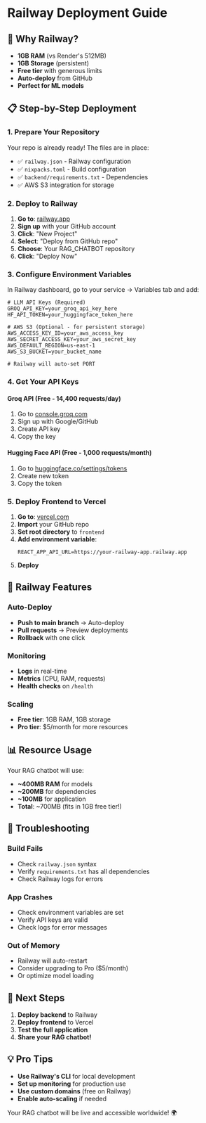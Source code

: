 # Railway Deployment Guide

## 🚀 Why Railway?

- **1GB RAM** (vs Render's 512MB)
- **1GB Storage** (persistent)
- **Free tier** with generous limits
- **Auto-deploy** from GitHub
- **Perfect for ML models**

## 📋 Step-by-Step Deployment

### 1. Prepare Your Repository

Your repo is already ready! The files are in place:
- ✅ `railway.json` - Railway configuration
- ✅ `nixpacks.toml` - Build configuration
- ✅ `backend/requirements.txt` - Dependencies
- ✅ AWS S3 integration for storage

### 2. Deploy to Railway

1. **Go to**: [railway.app](https://railway.app)
2. **Sign up** with your GitHub account
3. **Click**: "New Project"
4. **Select**: "Deploy from GitHub repo"
5. **Choose**: Your RAG_CHATBOT repository
6. **Click**: "Deploy Now"

### 3. Configure Environment Variables

In Railway dashboard, go to your service → Variables tab and add:

```env
# LLM API Keys (Required)
GROQ_API_KEY=your_groq_api_key_here
HF_API_TOKEN=your_huggingface_token_here

# AWS S3 (Optional - for persistent storage)
AWS_ACCESS_KEY_ID=your_aws_access_key
AWS_SECRET_ACCESS_KEY=your_aws_secret_key
AWS_DEFAULT_REGION=us-east-1
AWS_S3_BUCKET=your_bucket_name

# Railway will auto-set PORT
```

### 4. Get Your API Keys

#### Groq API (Free - 14,400 requests/day)
1. Go to [console.groq.com](https://console.groq.com)
2. Sign up with Google/GitHub
3. Create API key
4. Copy the key

#### Hugging Face API (Free - 1,000 requests/month)
1. Go to [huggingface.co/settings/tokens](https://huggingface.co/settings/tokens)
2. Create new token
3. Copy the token

### 5. Deploy Frontend to Vercel

1. **Go to**: [vercel.com](https://vercel.com)
2. **Import** your GitHub repo
3. **Set root directory** to `frontend`
4. **Add environment variable**:
   ```
   REACT_APP_API_URL=https://your-railway-app.railway.app
   ```
5. **Deploy**

## 🔧 Railway Features

### Auto-Deploy
- **Push to main branch** → Auto-deploy
- **Pull requests** → Preview deployments
- **Rollback** with one click

### Monitoring
- **Logs** in real-time
- **Metrics** (CPU, RAM, requests)
- **Health checks** on `/health`

### Scaling
- **Free tier**: 1GB RAM, 1GB storage
- **Pro tier**: $5/month for more resources

## 📊 Resource Usage

Your RAG chatbot will use:
- **~400MB RAM** for models
- **~200MB** for dependencies
- **~100MB** for application
- **Total**: ~700MB (fits in 1GB free tier!)

## 🚨 Troubleshooting

### Build Fails
- Check `railway.json` syntax
- Verify `requirements.txt` has all dependencies
- Check Railway logs for errors

### App Crashes
- Check environment variables are set
- Verify API keys are valid
- Check logs for error messages

### Out of Memory
- Railway will auto-restart
- Consider upgrading to Pro ($5/month)
- Or optimize model loading

## 🎯 Next Steps

1. **Deploy backend** to Railway
2. **Deploy frontend** to Vercel
3. **Test the full application**
4. **Share your RAG chatbot!**

## 💡 Pro Tips

- **Use Railway's CLI** for local development
- **Set up monitoring** for production use
- **Use custom domains** (free on Railway)
- **Enable auto-scaling** if needed

Your RAG chatbot will be live and accessible worldwide! 🌍
